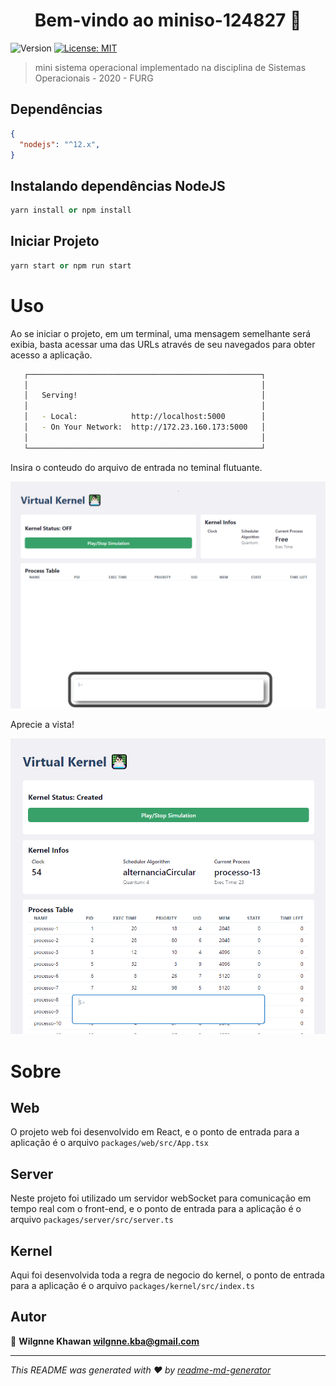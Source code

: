 <h1 align="center">Bem-vindo ao miniso-124827 👋</h1>
<p>
  <img alt="Version" src="https://img.shields.io/badge/version-1.0.0-blue.svg?cacheSeconds=2592000" />
  <a href="#" target="_blank">
    <img alt="License: MIT" src="https://img.shields.io/badge/License-MIT-yellow.svg" />
  </a>
</p>

> mini sistema operacional implementado na disciplina de Sistemas Operacionais - 2020 - FURG

## Dependências

```json
{
  "nodejs": "^12.x",
}
```

## Instalando dependências NodeJS

```python
yarn install or npm install
```

## Iniciar Projeto

```python
yarn start or npm run start
```

# Uso

Ao se iniciar o projeto, em um terminal, uma mensagem semelhante será exibia, basta acessar uma das URLs através de seu navegados para obter acesso a aplicação.

```bash
   ┌────────────────────────────────────────────────────┐
   │                                                    │
   │   Serving!                                         │
   │                                                    │
   │   - Local:            http://localhost:5000        │
   │   - On Your Network:  http://172.23.160.173:5000   │
   │                                                    │
   └────────────────────────────────────────────────────┘
```
Insira o conteudo do arquivo de entrada no teminal flutuante.

![Terminal](docs/terminal.png)

Aprecie a vista!

![Terminal](docs/exec.png)

# Sobre

## Web

O projeto web foi desenvolvido em React, e o ponto de entrada para a aplicação é o arquivo `packages/web/src/App.tsx`

## Server

Neste projeto foi utilizado um servidor webSocket para comunicação em tempo real com o front-end, e o ponto de entrada para a aplicação é o arquivo `packages/server/src/server.ts`

## Kernel

Aqui foi desenvolvida toda a regra de negocio do kernel, o ponto de entrada para a aplicação é o arquivo `packages/kernel/src/index.ts`

## Autor

👤 **Wilgnne Khawan <wilgnne.kba@gmail.com>**

***
_This README was generated with ❤️ by [readme-md-generator](https://github.com/kefranabg/readme-md-generator)_
